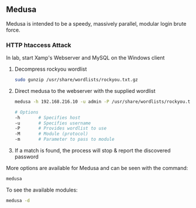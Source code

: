 ## Medusa

Medusa is intended to be a speedy, massively parallel, modular login brute force.

### HTTP htaccess Attack

In lab, start Xamp's Webserver and MySQL on the Windows client

1. Decompress rockyou wordlist

   ```bash
   sudo gunzip /usr/share/wordlists/rockyou.txt.gz
   ```

2. Direct medusa to the webserver with the supplied wordlist

   ```bash
   medusa -h 192.168.216.10 -u admin -P /usr/share/wordlists/rockyou.txt -M http -m DIR:/admin
   
   # Options
   -h		# Specifies host
   -u		# Specifies username
   -P		# Provides wordlist to use
   -M		# Module (protocol)
   -m		# Parameter to pass to module
   ```

3. If a match is found, the process will stop & report the discovered password

More options are available for Medusa and can be seen with the command:

```bash
medusa
```

To see the available modules:

```bash
medusa -d
```



